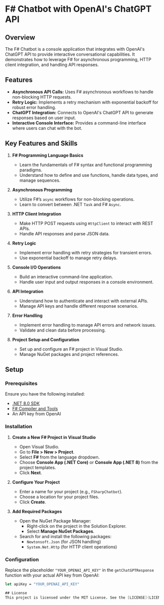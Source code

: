 # F# Chatbot with OpenAI's ChatGPT API

## Overview

The F# Chatbot is a console application that integrates with OpenAI's ChatGPT API to provide interactive conversational capabilities. It demonstrates how to leverage F# for asynchronous programming, HTTP client integration, and handling API responses.

## Features

- **Asynchronous API Calls:** Uses F# asynchronous workflows to handle non-blocking HTTP requests.
- **Retry Logic:** Implements a retry mechanism with exponential backoff for robust error handling.
- **ChatGPT Integration:** Connects to OpenAI's ChatGPT API to generate responses based on user input.
- **Interactive Console Interface:** Provides a command-line interface where users can chat with the bot.

## Key Features and Skills

1. **F# Programming Language Basics**
   - Learn the fundamentals of F# syntax and functional programming paradigms.
   - Understand how to define and use functions, handle data types, and manage sequences.

2. **Asynchronous Programming**
   - Utilize F#’s `async` workflows for non-blocking operations.
   - Learn to convert between .NET `Task` and F# `Async`.

3. **HTTP Client Integration**
   - Make HTTP POST requests using `HttpClient` to interact with REST APIs.
   - Handle API responses and parse JSON data.

4. **Retry Logic**
   - Implement error handling with retry strategies for transient errors.
   - Use exponential backoff to manage retry delays.

5. **Console I/O Operations**
   - Build an interactive command-line application.
   - Handle user input and output responses in a console environment.

6. **API Integration**
   - Understand how to authenticate and interact with external APIs.
   - Manage API keys and handle different response scenarios.

7. **Error Handling**
   - Implement error handling to manage API errors and network issues.
   - Validate and clean data before processing.

8. **Project Setup and Configuration**
   - Set up and configure an F# project in Visual Studio.
   - Manage NuGet packages and project references.

## Setup

### Prerequisites

Ensure you have the following installed:

- [.NET 8.0 SDK](https://dotnet.microsoft.com/download)
- [F# Compiler and Tools](https://dotnet.microsoft.com/download/dotnet/5.0)
- An API key from OpenAI

### Installation

1. **Create a New F# Project in Visual Studio**

   - Open Visual Studio.
   - Go to **File > New > Project**.
   - Select **F#** from the language dropdown.
   - Choose **Console App (.NET Core)** or **Console App (.NET 8)** from the project templates.
   - Click **Next**.

2. **Configure Your Project**

   - Enter a name for your project (e.g., `FSharpChatbot`).
   - Choose a location for your project files.
   - Click **Create**.

3. **Add Required Packages**

   - Open the NuGet Package Manager:
     - Right-click on the project in the Solution Explorer.
     - Select **Manage NuGet Packages**.
   - Search for and install the following packages:
     - `Newtonsoft.Json` (for JSON handling)
     - `System.Net.Http` (for HTTP client operations)

### Configuration

Replace the placeholder `"YOUR_OPENAI_API_KEY"` in the `getChatGPTResponse` function with your actual API key from OpenAI:

```fsharp
let apiKey = "YOUR_OPENAI_API_KEY"

## License
This project is licensed under the MIT License. See the [LICENSE](LICENSE) file for details.
